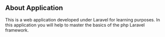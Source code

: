 ## About Application
<p>
This is a web application developed under Laravel for learning purposes.
In this application you will help to master the basics of the php Laravel framework.
</p>